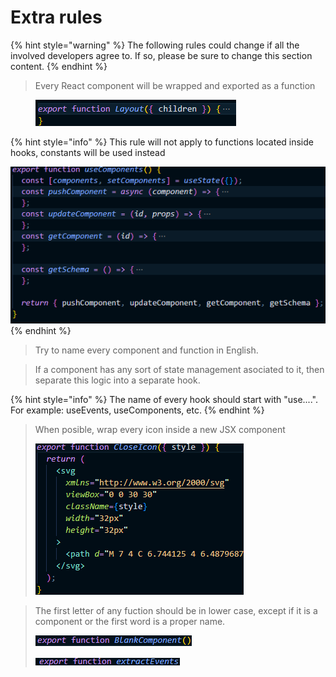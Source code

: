 # Extra rules

{% hint style="warning" %}
The following rules could change if all the involved developers agree to. If so, please be sure to change this section content.
{% endhint %}

> Every React component will be wrapped and exported as a function

<figure><img src="../.gitbook/assets/image (8).png" alt=""><figcaption></figcaption></figure>

{% hint style="info" %}
This rule will not apply to functions located inside hooks, constants will be used instead

<img src="../.gitbook/assets/image (9).png" alt="" data-size="original">
{% endhint %}

> Try to name every component and function in English.

> If a component has any sort of state management asociated to it, then separate this logic into a separate hook.

{% hint style="info" %}
The name of every hook should start with "use....". For example: useEvents, useComponents, etc.
{% endhint %}

> When posible, wrap every icon inside a new JSX component
>
> ![](<../.gitbook/assets/image (10).png>)

> The first letter of any fuction should be in lower case,  except if it is a component or the first word is a proper name.
>
> ![](<../.gitbook/assets/image (13).png>)&#x20;
>
> ![](<../.gitbook/assets/image (11).png>)
